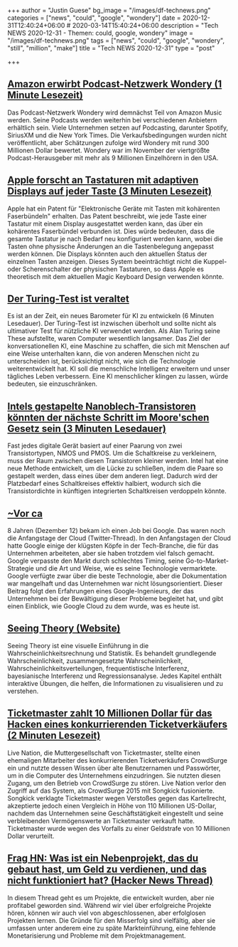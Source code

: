 +++
author = "Justin Guese"
bg_image = "/images/df-technews.png"
categories = ["news", "could", "google", "wondery"]
date = 2020-12-31T12:40:24+06:00 # 2020-03-14T15:40:24+06:00
description = "Tech NEWS 2020-12-31 - Themen: could, google, wondery"
image = "/images/df-technews.png"
tags = ["news", "could", "google", "wondery", "still", "million", "make"]
title = "Tech NEWS 2020-12-31"
type = "post"

+++

## [Amazon erwirbt Podcast-Netzwerk Wondery (1 Minute Lesezeit)](https://techcrunch.com/2020/12/30/amazon-acquires-podcast-network-wondery//1/01000176b87b79df-277f8126-e118-40a4-8a42-4ddb069e32b9-000000/xnbJJ8_6shnEfmhBBWN8tS1KUG3Gx8KrEPix2_mmk1s=174)

 Das Podcast-Netzwerk Wondery wird demnächst Teil von Amazon Music werden. Seine Podcasts werden weiterhin bei verschiedenen Anbietern erhältlich sein. Viele Unternehmen setzen auf Podcasting, darunter Spotify, SiriusXM und die New York Times. Die Verkaufsbedingungen wurden nicht veröffentlicht, aber Schätzungen zufolge wird Wondery mit rund 300 Millionen Dollar bewertet. Wondery war im November der viertgrößte Podcast-Herausgeber mit mehr als 9 Millionen Einzelhörern in den USA.

## [Apple forscht an Tastaturen mit adaptiven Displays auf jeder Taste (3 Minuten Lesezeit)](https://www.macrumors.com/2020/12/29/apple-researching-keyboards-with-displays-on-keys//1/01000176b87b79df-277f8126-e118-40a4-8a42-4ddb069e32b9-000000/KvbOiaWuxf-R7elZnO_UFZ_qZ9K5Wm7jUN-lT19s-Yw=174)

 Apple hat ein Patent für "Elektronische Geräte mit Tasten mit kohärenten Faserbündeln" erhalten. Das Patent beschreibt, wie jede Taste einer Tastatur mit einem Display ausgestattet werden kann, das über ein kohärentes Faserbündel verbunden ist. Dies würde bedeuten, dass die gesamte Tastatur je nach Bedarf neu konfiguriert werden kann, wobei die Tasten ohne physische Änderungen an die Tastenbelegung angepasst werden können. Die Displays könnten auch den aktuellen Status der einzelnen Tasten anzeigen. Dieses System beeinträchtigt nicht die Kuppel- oder Scherenschalter der physischen Tastaturen, so dass Apple es theoretisch mit dem aktuellen Magic Keyboard Design verwenden könnte.

## [Der Turing-Test ist veraltet](https://www.fastcompany.com/90590042/turing-test-obsolete-ai-benchmark-amazon-alexa/1/01000176b87b79df-277f8126-e118-40a4-8a42-4ddb069e32b9-000000/5Crn116LpbdjSwpyOXINV1wdJQbo84GIqlWVrvRhYmw=174)

 Es ist an der Zeit, ein neues Barometer für KI zu entwickeln (6 Minuten Lesedauer). Der Turing-Test ist inzwischen überholt und sollte nicht als ultimativer Test für nützliche KI verwendet werden. Als Alan Turing seine These aufstellte, waren Computer wesentlich langsamer. Das Ziel der konversationellen KI, eine Maschine zu schaffen, die sich mit Menschen auf eine Weise unterhalten kann, die von anderen Menschen nicht zu unterscheiden ist, berücksichtigt nicht, wie sich die Technologie weiterentwickelt hat. KI soll die menschliche Intelligenz erweitern und unser tägliches Leben verbessern. Eine KI menschlicher klingen zu lassen, würde bedeuten, sie einzuschränken.

## [Intels gestapelte Nanoblech-Transistoren könnten der nächste Schritt im Moore'schen Gesetz sein (3 Minuten Lesedauer)](https://spectrum.ieee.org/nanoclast/semiconductors/devices/intels-stacked-nanosheet-transistors-could-be-the-next-step-in-moores-law/1/01000176b87b79df-277f8126-e118-40a4-8a42-4ddb069e32b9-000000/aENf12qQlXsFDBzBBfvs7ymDRZlg1QR4WRv0YHBifUY=174)

 Fast jedes digitale Gerät basiert auf einer Paarung von zwei Transistortypen, NMOS und PMOS. Um die Schaltkreise zu verkleinern, muss der Raum zwischen diesen Transistoren kleiner werden. Intel hat eine neue Methode entwickelt, um die Lücke zu schließen, indem die Paare so gestapelt werden, dass eines über dem anderen liegt. Dadurch wird der Platzbedarf eines Schaltkreises effektiv halbiert, wodurch sich die Transistordichte in künftigen integrierten Schaltkreisen verdoppeln könnte.

## [~Vor ca](https://twitter.com/MohapatraHemant/status/1343969802080030720?s=20/1/01000176b87b79df-277f8126-e118-40a4-8a42-4ddb069e32b9-000000/1cFUBb7h3qTflxiNdNcGJI77OAeq8NKJgnhVp9NZFUg=174)

 8 Jahren (Dezember 12) bekam ich einen Job bei Google. Das waren noch die Anfangstage der Cloud (Twitter-Thread). In den Anfangstagen der Cloud hatte Google einige der klügsten Köpfe in der Tech-Branche, die für das Unternehmen arbeiteten, aber sie haben trotzdem viel falsch gemacht. Google verpasste den Markt durch schlechtes Timing, seine Go-to-Market-Strategie und die Art und Weise, wie es seine Technologie vermarktete. Google verfügte zwar über die beste Technologie, aber die Dokumentation war mangelhaft und das Unternehmen war nicht lösungsorientiert. Dieser Beitrag folgt den Erfahrungen eines Google-Ingenieurs, der das Unternehmen bei der Bewältigung dieser Probleme begleitet hat, und gibt einen Einblick, wie Google Cloud zu dem wurde, was es heute ist.

## [Seeing Theory (Website)](https://seeing-theory.brown.edu//1/01000176b87b79df-277f8126-e118-40a4-8a42-4ddb069e32b9-000000/e5RY6RA-auoC2lZ4O7To3VrIqigE1KbHcYbwC5nAUts=174)

 Seeing Theory ist eine visuelle Einführung in die Wahrscheinlichkeitsrechnung und Statistik. Es behandelt grundlegende Wahrscheinlichkeit, zusammengesetzte Wahrscheinlichkeit, Wahrscheinlichkeitsverteilungen, frequentistische Interferenz, bayesianische Interferenz und Regressionsanalyse. Jedes Kapitel enthält interaktive Übungen, die helfen, die Informationen zu visualisieren und zu verstehen.

## [Ticketmaster zahlt 10 Millionen Dollar für das Hacken eines konkurrierenden Ticketverkäufers (2 Minuten Lesezeit)](https://www.theverge.com/2020/12/30/22206955/ticketmaster-songkick-crowdsurge-hacking-deferred-prosecution-fine/1/01000176b87b79df-277f8126-e118-40a4-8a42-4ddb069e32b9-000000/oWPVALVCQZleUAz_8AMa-DHpKYPFrWPRM2a8F4-K1Mk=174)

 Live Nation, die Muttergesellschaft von Ticketmaster, stellte einen ehemaligen Mitarbeiter des konkurrierenden Ticketverkäufers CrowdSurge ein und nutzte dessen Wissen über alte Benutzernamen und Passwörter, um in die Computer des Unternehmens einzudringen. Sie nutzten diesen Zugang, um den Betrieb von CrowdSurge zu stören. Live Nation verlor den Zugriff auf das System, als CrowdSurge 2015 mit Songkick fusionierte. Songkick verklagte Ticketmaster wegen Verstoßes gegen das Kartellrecht, akzeptierte jedoch einen Vergleich in Höhe von 110 Millionen US-Dollar, nachdem das Unternehmen seine Geschäftstätigkeit eingestellt und seine verbleibenden Vermögenswerte an Ticketmaster verkauft hatte. Ticketmaster wurde wegen des Vorfalls zu einer Geldstrafe von 10 Millionen Dollar verurteilt.

## [Frag HN: Was ist ein Nebenprojekt, das du gebaut hast, um Geld zu verdienen, und das nicht funktioniert hat? (Hacker News Thread)](https://news.ycombinator.com/item?id=25580637/1/01000176b87b79df-277f8126-e118-40a4-8a42-4ddb069e32b9-000000/EIdUvHJz89EyKkYPeWU36p48cIPIog0zl9gH_rm9i-I=174)

 In diesem Thread geht es um Projekte, die entwickelt wurden, aber nie profitabel geworden sind. Während wir viel über erfolgreiche Projekte hören, können wir auch viel von abgeschlossenen, aber erfolglosen Projekten lernen. Die Gründe für den Misserfolg sind vielfältig, aber sie umfassen unter anderem eine zu späte Markteinführung, eine fehlende Monetarisierung und Probleme mit dem Projektmanagement.

